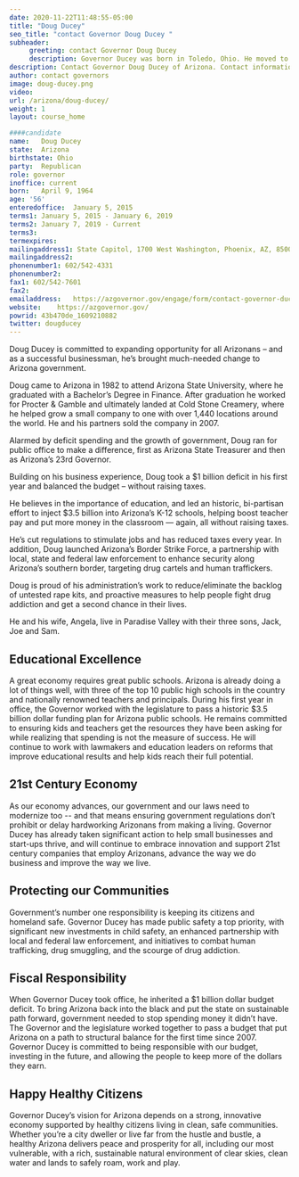 ```yaml
---
date: 2020-11-22T11:48:55-05:00
title: "Doug Ducey"
seo_title: "contact Governor Doug Ducey "
subheader:
     greeting: contact Governor Doug Ducey 
     description: Governor Ducey was born in Toledo, Ohio. He moved to Arizona in 1982 to attend Arizona State University, where he graduated with a Bachelor of Science in Finance. He and his wife, Angela, live in Paradise Valley with their three sons, Jack, Joe and Sam. He is Arizona’s 23rd governor. Elected in 2014, and re-elected in 2018, Governor Ducey applied his experience from a successful career in business to bring much-needed change to Arizona government. Committed to investing in public education, Governor Ducey led a historic and bipartisan effort to invest $3.5 billion into K-12 schools in his first year, injecting more dollars into Arizona’s classrooms. With a focus on teacher pay, the governor also successfully championed the passage of legislation to increase teacher pay 20 percent by 2020. Governor Ducey cut regulations and simplified taxes to stimulate job creation and economic growth. He also prioritized public safety, creating the Arizona Border Strike Force, a statewide, multi-agency effort to combat border-related crime.
description: Contact Governor Doug Ducey of Arizona. Contact information for Doug Ducey includes his email address, phone number, and mailing address.
author: contact governors
image: doug-ducey.png
video:
url: /arizona/doug-ducey/
weight: 1
layout: course_home

####candidate
name:	Doug Ducey
state:	Arizona
birthstate: Ohio
party:	Republican
role: governor
inoffice: current
born:	April 9, 1964
age: '56'
enteredoffice:	January 5, 2015
terms1: January 5, 2015 - January 6, 2019
terms2: January 7, 2019 - Current
terms3: 
termexpires:	
mailingaddress1: State Capitol, 1700 West Washington, Phoenix, AZ, 85007
mailingaddress2:		
phonenumber1: 602/542-4331
phonenumber2:	
fax1: 602/542-7601
fax2: 
emailaddress:	https://azgovernor.gov/engage/form/contact-governor-ducey
website:	https://azgovernor.gov/
powrid: 43b470de_1609210882
twitter: dougducey
---
```


Doug Ducey is committed to expanding opportunity for all Arizonans – and as a successful businessman, he’s brought much-needed change to Arizona government.

Doug came to Arizona in 1982 to attend Arizona State University, where he graduated with a Bachelor’s Degree in Finance. After graduation he worked for Procter & Gamble and ultimately landed at Cold Stone Creamery, where he helped grow a small company to one with over 1,440 locations around the world. He and his partners sold the company in 2007.

Alarmed by deficit spending and the growth of government, Doug ran for public office to make a difference, first as Arizona State Treasurer and then as Arizona’s 23rd Governor.

Building on his business experience, Doug took a $1 billion deficit in his first year and balanced the budget – without raising taxes.

He believes in the importance of education, and led an historic, bi-partisan effort to inject $3.5 billion into Arizona’s K-12 schools, helping boost teacher pay and put more money in the classroom — again, all without raising taxes.

He’s cut regulations to stimulate jobs and has reduced taxes every year. In addition, Doug launched Arizona’s Border Strike Force, a partnership with local, state and federal law enforcement to enhance security along Arizona’s southern border, targeting drug cartels and human traffickers.

Doug is proud of his administration’s work to reduce/eliminate the backlog of untested rape kits, and proactive measures to help people fight drug addiction and get a second chance in their lives.

He and his wife, Angela, live in Paradise Valley with their three sons, Jack, Joe and Sam.

## Educational Excellence
A great economy requires great public schools. Arizona is already doing a lot of things well, with three of the top 10 public high schools in the country and nationally renowned teachers and principals. During his first year in office, the Governor worked with the legislature to pass a historic $3.5 billion dollar funding plan for Arizona public schools. He remains committed to ensuring kids and teachers get the resources they have been asking for while realizing that spending is not the measure of success. He will continue to work with lawmakers and education leaders on reforms that improve educational results and help kids reach their full potential.


## 21st Century Economy
As our economy advances, our government and our laws need to modernize too -- and that means ensuring government regulations don’t prohibit or delay hardworking Arizonans from making a living. Governor Ducey has already taken significant action to help small businesses and start-ups thrive, and will continue to embrace innovation and support 21st century companies that employ Arizonans, advance the way we do business and improve the way we live.

## Protecting our Communities
Government’s number one responsibility is keeping its citizens and homeland safe. Governor Ducey has made public safety a top priority, with significant new investments in child safety, an enhanced partnership with local and federal law enforcement, and initiatives to combat human trafficking, drug smuggling, and the scourge of drug addiction.

## Fiscal Responsibility
When Governor Ducey took office, he inherited a $1 billion dollar budget deficit. To bring Arizona back into the black and put the state on sustainable path forward, government needed to stop spending money it didn’t have. The Governor and the legislature worked together to pass a budget that put Arizona on a path to structural balance for the first time since 2007. Governor Ducey is committed to being responsible with our budget, investing in the future, and allowing the people to keep more of the dollars they earn.

## Happy  Healthy Citizens
Governor Ducey’s vision for Arizona depends on a strong, innovative economy supported by healthy citizens living in clean, safe communities. Whether you’re a city dweller or live far from the hustle and bustle, a healthy Arizona delivers peace and prosperity for all, including our most vulnerable, with a rich, sustainable natural environment of clear skies, clean water and lands to safely roam, work and play.